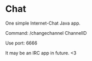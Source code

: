 # Chat
One  simple Internet-Chat Java app.

Command: 
/changechannel ChannelID 

Use port: 6666

It may be an IRC app in future. <3
